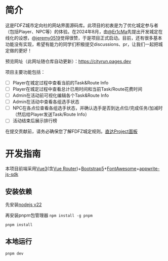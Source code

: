 # 简介

这是FDFZ城市定向社的网站界面源码库。此项目的初衷是为了优化城定参与者（包括Player、NPC等）的体验。在2024年8月，由[@Er1cMa](https://github.com/er1cma)先提出开发城定在线化的设想，[@jeremy0519](https://github.com/jeremy0519)觉得很赞，于是项目正式启动。目前，还有很多基本功能没有实现，希望有能力的同学们积极提交discussions、pr，让我们一起把城定做的更好！

预览网址（此网址随仓库自动更新）：https://cityrun.pages.dev

项目主要功能包括：

-   [ ] Player在城定过程中查看当前的Task&Route Info
-   [ ] Player在城定过程中查看总计已用时间和当前Task/Route花费时间
-   [ ] Admin在活动前可视化编辑各个Task&Route Info
-   [ ] Admin在活动中查看各组选手状态
-   [ ] NPC在各点位查看各组选手状态，并确认选手是否到达点位/完成任务/加减时（然后给Player发送Task/Route Info）
-   [ ] 活动结束后展示排行榜

在提交贡献前，请务必确保您了解FDFZ城定规则。[直达Project面板](https://github.com/users/jeremy0519/projects/1)

# 开发指南

本项目前端采用[Vue3](https://cn.vuejs.org/guide/introduction.html)(含[Vue Router](https://router.vuejs.org/zh/introduction.html))+[Bootstrap5](https://getbootstrap.com/docs/5.3/getting-started/introduction/)+[FontAwesome](https://fontawesome.com/search)+[appwrite-js-sdk](https://appwrite.io/docs)

## 安装依赖

先安装[nodejs v22](https://nodejs.org/zh-cn/download/package-manager)

再安装pnpm包管理器
`npm install -g pnpm`

`pnpm install`

## 本地运行

`pnpm dev`
